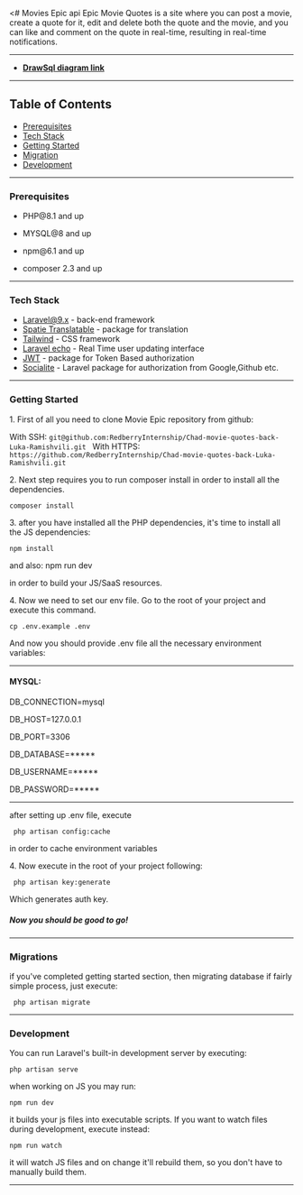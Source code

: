 <# Movies Epic api
Epic Movie Quotes is a site where you can post a movie,
create a quote for it, edit and delete both the quote and the movie,
and you can like and comment on the quote in real-time, resulting in real-time notifications.

_________________________

- **[DrawSql diagram link](https://drawsql.app/teams/redberry-22/diagrams/movies-epic-diagram)**
____

## Table of Contents
<ul>
<li><a href="#prereq">Prerequisites</a></li>
<li><a href="#tech">Tech Stack</a></li>
<li><a href="#start">Getting Started</a></li>
<li><a href="#migrate">Migration</a></li>
<li><a href="#develop">Development</a></li>
</ul>

__________________________

### Prerequisites
<ul>
<li><p id=prereq>PHP@8.1 and up</p></li>
<li><p>MYSQL@8 and up</p></li>
<li><p>npm@6.1 and up</p></li>
<li><p>composer 2.3 and up</p></li>
</ul>

__________________

### Tech Stack

<ul>
<li id="tech"><a href="https://laravel.com/docs/9.x">Laravel@9.x</a> - back-end framework</li>
<li><a href="https://github.com/spatie/laravel-translatable">Spatie Translatable</a> - package for translation</li>
<li><a href="https://v2.tailwindcss.com/docs">Tailwind</a> - CSS framework</li>
<li><a href="https://laravel.com/docs/9.x/broadcasting">Laravel echo</a> - Real Time user updating interface</li>
<li><a href="https://laravel-jwt-auth.readthedocs.io/en/latest/laravel-installation/">JWT</a> - package for Token Based authorization</li>
<li><a href="https://laravel.com/docs/9.x/socialite">Socialite</a> - Laravel package for authorization from Google,Github etc.</li>
</ul>

______________________

### Getting Started
<p id="start">1. First of all you need to clone Movie Epic repository from github:</p>
With SSH:
<code>git@github.com:RedberryInternship/Chad-movie-quotes-back-Luka-Ramishvili.git </code>
With HTTPS:
<code>https://github.com/RedberryInternship/Chad-movie-quotes-back-Luka-Ramishvili.git</code>
<p>2. Next step requires you to run composer install in order to install all the dependencies.</p>
<code>composer install</code>
<p> 3. after you have installed all the PHP dependencies, it's time to install all the JS dependencies:</p>
<code>npm install</code>
<p>and also: npm run dev</p>
<p>in order to build your JS/SaaS resources.</p>
<p>4. Now we need to set our env file. Go to the root of your project and execute this command.</p>
<code>cp .env.example .env</code>
<p>And now you should provide .env file all the necessary environment variables:</p>


________


<h4>MYSQL:</h3>
DB_CONNECTION=mysql

DB_HOST=127.0.0.1

DB_PORT=3306

DB_DATABASE=*****

DB_USERNAME=*****

DB_PASSWORD=*****
______
<p>after setting up .env file, execute</p>
<code> php artisan config:cache </code>
<p>in order to cache environment variables</p>
<p>4. Now execute in the root of your project following:</p>
<code> php artisan key:generate</code>
<p>Which generates auth key.</p>
<h5>Now you should be good to go!</h5>





____________

### Migrations
<p id="migrate">if you've completed getting started section, then migrating database if fairly simple process, just execute:</p>
<code> php artisan migrate </code>


__________


### Development
<p id="develop">You can run Laravel's built-in development server by executing:</p>
<code>php artisan serve</code>
<p>when working on JS you may run:</p>
<code>npm run dev</code>
<p>it builds your js files into executable scripts. If you want to watch files during development, execute instead:</p>
<code>npm run watch</code>
<p>it will watch JS files and on change it'll rebuild them, so you don't have to manually build them.</p>

_____
